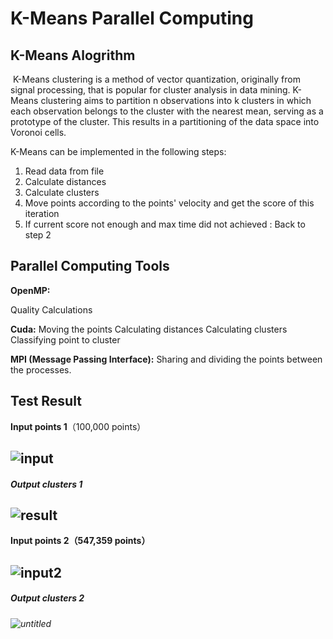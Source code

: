 # K-Means Parallel Computing

## K-Means Alogrithm
​    K-Means clustering is a method of vector quantization, originally from signal processing, that is popular for cluster analysis in data mining. K-Means clustering aims to partition n observations into k clusters in which each observation belongs to the cluster with the nearest mean, serving as a prototype of the cluster. This results in a partitioning of the data space into Voronoi cells.



K-Means can be implemented in the following steps:

1. Read data from file
2. Calculate distances 
3. Calculate clusters
4. Move points according to the points' velocity and get the score of this iteration
5. If current score not enough and max time did not achieved : Back to step 2

## Parallel Computing Tools
**OpenMP:** 

Quality Calculations

**Cuda:**
Moving the points Calculating distances Calculating clusters Classifying point to cluster

**MPI (Message Passing Interface):**
Sharing and dividing the points between the processes.

## Test Result
**Input points 1**（100,000 points）

## ![input](D:\Courses\input.jpg)

##### **Output clusters 1**

## ![result](D:\Courses\result.jpg)

**Input points 2（547,359 points）**

## ![input2](D:\Courses\input2.jpg)

##### **Output clusters 2**

###### ![untitled](D:\Courses\untitled.jpg)